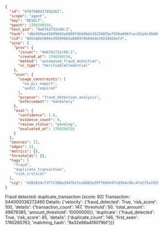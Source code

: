 ```json
{
  "id": "078f980d37056361",
  "scope": "agent",
  "key": "RESULT",
  "epoch": 1760290316,
  "host_pid": "9e6742732c60:1",
  "hash": "d6e5b9ee458996b5a68897d64d4de1923482befd5ba8967cec92a4cd94002624",
  "cid": "QmV1d6e5b9ee458996b5a68897d64d4de1923482befd",
  "aicp": {
    "prov": {
      "issuer": "9e6742732c60:1",
      "created_at": 1760290316,
      "method": "automated_fraud_detection",
      "vc_type": "VerifiableCredential"
    },
    "ucon": {
      "usage_constraints": [
        "no_pii_export",
        "audit_required"
      ],
      "purpose": "fraud_detection_analysis",
      "enforcement": "mandatory"
    },
    "eval": {
      "confidence": 1.0,
      "evidence_count": 0,
      "review_status": "pending",
      "evaluated_at": 1760290316
    }
  },
  "sources": [],
  "edges": [],
  "metrics": {},
  "thresholds": {},
  "tags": [
    "fraud",
    "duplicate_transaction",
    "risk_critical"
  ],
  "sig": "dd8101dcf3f72380a394761fce8885e59ff609e97c85b4c8bc47a275a192bb2f"
}
```

Fraud detected: duplicate_transaction (score: 92)
Transaction: 044000036272460
Details: {'velocity': {'fraud_detected': True, 'risk_score': 100, 'details': {'transaction_count': 147, 'threshold': 50, 'total_amount': 49679385, 'amount_threshold': 10000000}}, 'duplicate': {'fraud_detected': True, 'risk_score': 85, 'details': {'duplicate_count': 146, 'first_seen': 1760285763, 'matching_hash': '9a32e66a4f8079bf'}}}